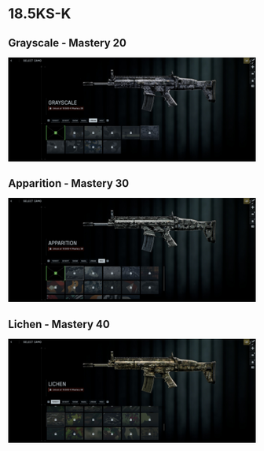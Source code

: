 # 18.5KS-K

## Grayscale - Mastery 20
![Grayscale](Grayscale.jpg)
## Apparition - Mastery 30
![Apparition](Apparition.jpg)
## Lichen - Mastery 40
![Lichen](Lichen.jpg)
